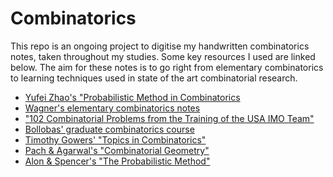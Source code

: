 # Combinatorics

This repo is an ongoing project to digitise my handwritten combinatorics notes, taken throughout my studies. Some key resources I used are linked 
below. The aim for these notes is to go right from elementary combinatorics to learning techniques used in state of the art combinatorial research.

- [Yufei Zhao's "Probabilistic Method in Combinatorics](https://yufeizhao.com/pm/)
- [Wagner's elementary combinatorics notes](https://math.sun.ac.za/swagner/Combinatorics.pdf)
- ["102 Combinatorial Problems from the Training of the USA IMO Team"](https://rainymathboy.wordpress.com/wp-content/uploads/2011/01/102-combinatorial-problems.pdf)
- [Bollobas' graduate combinatorics course](https://dec41.user.srcf.net/notes/III_M/combinatorics.pdf)
- [Timothy Gowers' "Topics in Combinatorics"](https://www.dpmms.cam.ac.uk/~par31/notes/tic.pdf)
- [Pach & Agarwal's "Combinatorial Geometry"](https://onlinelibrary.wiley.com/doi/book/10.1002/9781118033203)
- [Alon & Spencer's "The Probabilistic Method"](http://math.bme.hu/~gabor/oktatas/SztoM/AlonSpencer.ProbMethod3ed.pdf)

